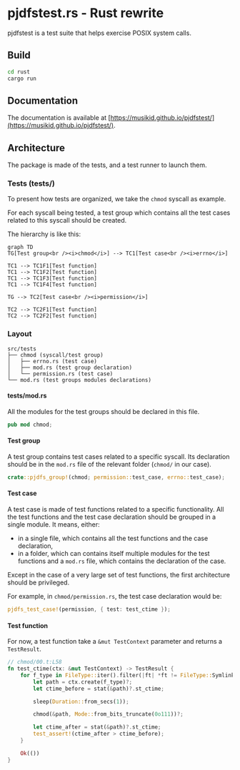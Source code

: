# pjdfstest.rs - Rust rewrite

pjdfstest is a test suite that helps exercise POSIX system calls.

## Build

```bash
cd rust
cargo run
```

## Documentation

The documentation is available at [https://musikid.github.io/pjdfstest/](https://musikid.github.io/pjdfstest/).

## Architecture

The package is made of the tests, and a test runner to launch them.

### Tests (tests/)

To present how tests are organized, we take the `chmod` syscall as example.

For each syscall being tested, 
a test group which contains all the test cases 
related to this syscall should be created.

The hierarchy is like this:

```mermaid
graph TD
TG[Test group<br /><i>chmod</i>] --> TC1[Test case<br /><i>errno</i>]

TC1 --> TC1F1[Test function]
TC1 --> TC1F2[Test function]
TC1 --> TC1F3[Test function]
TC1 --> TC1F4[Test function]

TG --> TC2[Test case<br /><i>permission</i>]

TC2 --> TC2F1[Test function]
TC2 --> TC2F2[Test function]
```

### Layout

```tree
src/tests
├── chmod (syscall/test group)
│   ├── errno.rs (test case)
│   ├── mod.rs (test group declaration)
│   └── permission.rs (test case)
└── mod.rs (test groups modules declarations)
```

#### tests/mod.rs

All the modules for the test groups should be declared in this file.

```rust
pub mod chmod;
```

#### Test group

A test group contains test cases related to a specific syscall.
Its declaration should be in the `mod.rs` file 
of the relevant folder (`chmod/` in our case).

```rust
crate::pjdfs_group!(chmod; permission::test_case, errno::test_case);
```

#### Test case

A test case is made of test functions
related to a specific functionality.
All the test functions and the test case declaration 
should be grouped in a single module.
It means, either:

- in a single file, which contains all the test functions and the case declaration,
- in a folder, which can contains itself multiple modules for the test functions and a `mod.rs` file, which contains the declaration of the case.

Except in the case of a very large set of test functions, the first architecture should be privileged.

For example, in `chmod/permission.rs`, the test case declaration would be:

```rust
pjdfs_test_case!(permission, { test: test_ctime });
```

#### Test function

For now, a test function take a `&mut TestContext` parameter and returns a `TestResult`.

```rust
// chmod/00.t:L58
fn test_ctime(ctx: &mut TestContext) -> TestResult {
    for f_type in FileType::iter().filter(|ft| *ft != FileType::Symlink(None)) {
        let path = ctx.create(f_type)?;
        let ctime_before = stat(&path)?.st_ctime;

        sleep(Duration::from_secs(1));

        chmod(&path, Mode::from_bits_truncate(0o111))?;

        let ctime_after = stat(&path)?.st_ctime;
        test_assert!(ctime_after > ctime_before);
    }

    Ok(())
}
```
